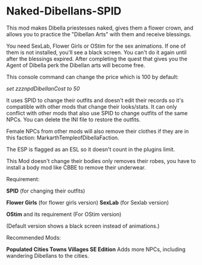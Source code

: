 # Naked-Dibellans-SPID
This mod makes Dibella priestesses naked, gives them a flower crown, and allows you to practice the "Dibellan Arts" with them and receive blessings.

You need SexLab﻿, Flower Girls﻿ or OStim for the sex animations. If one of them is not installed, you'll see a black screen. You can't do it again until after the blessings expired. After completing the quest that gives you the Agent of Dibella perk the Dibellan arts will become free. 

This console command can change the price which is 100 by default:
 

*set zzznpdDibellanCost to 50*

 

It uses SPID﻿ to change their outfits and doesn't edit their records so it's compatible with other mods that change their looks/stats. It can only conflict with other mods that also use SPID to change outfits of the same NPCs. You can delete the INI file to restore the outfits.

Female NPCs from other mods will also remove their clothes if they are in this faction: MarkarthTempleofDibellaFaction.

The ESP is flagged as an ESL so it doesn't count in the plugins limit.

 

This Mod doesn't change their bodies only removes their robes, you have to install a body mod like CBBE to remove their underwear.

 

Requirement:


 **SPID**  (for changing their outfits)

 **Flower Girls** (for flower girls version)
 **SexLab** (for Sexlab version)

 **OStim** and its requirement (For OStim version)

(Default version shows a black screen instead of animations.)

 

Recommended Mods:

 

 **Populated Cities Towns Villages SE Edition**  Adds more NPCs, including wandering Dibellans to the cities.
